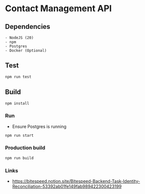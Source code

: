 # Contact Management API

## Dependencies
```
- NodeJS (20)
- npm
- Postgres
- Docker (Optional) 
```

## Test
```sh
npm run test
```

## Build
```sh
npm install
```

### Run
- Ensure Postgres is running
```sh
npm run start
```

### Production build
```sh
npm run build
```

### Links
- https://bitespeed.notion.site/Bitespeed-Backend-Task-Identity-Reconciliation-53392ab01fe149fab989422300423199